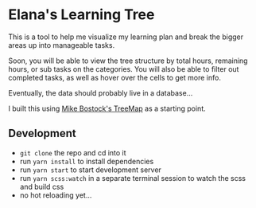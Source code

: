 # Elana's Learning Tree

This is a tool to help me visualize my learning plan and break the bigger areas up into manageable tasks.

Soon, you will be able to view the tree structure by total hours, remaining hours, or sub tasks on the categories. You will also be able to filter out completed tasks, as well as hover over the cells to get more info.

Eventually, the data should probably live in a database...

I built this using [Mike Bostock's TreeMap](https://bl.ocks.org/mbostock/4063582) as a starting point.

## Development 

- `git clone` the repo and cd into it
- run `yarn install` to install dependencies
- run `yarn start` to start development server
- run `yarn scss:watch` in a separate terminal session to watch the scss and build css
- no hot reloading yet... 
